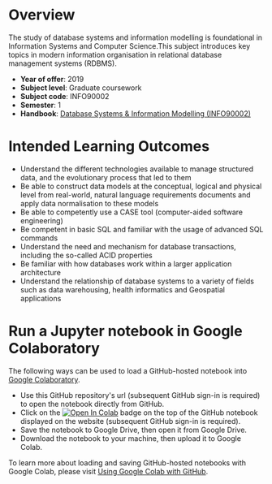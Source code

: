 # Overview
The study of database systems and information modelling is foundational in Information Systems and Computer Science.This subject introduces key topics in modern information organisation in relational database management systems (RDBMS).
* **Year of offer**:	2019
* **Subject level**:	Graduate coursework
* **Subject code**:	INFO90002
* **Semester**: 1
* **Handbook**: [Database Systems & Information Modelling (INFO90002)](https://handbook.unimelb.edu.au/2019/subjects/info90002/)

# Intended Learning Outcomes
* Understand the different technologies available to manage structured data, and the evolutionary process that led to them
* Be able to construct data models at the conceptual, logical and physical level from real-world, natural language requirements documents and apply data normalisation to these models
* Be able to competently use a CASE tool (computer-aided software engineering)
* Be competent in basic SQL and familiar with the usage of advanced SQL commands
* Understand the need and mechanism for database transactions, including the so-called ACID properties
* Be familiar with how databases work within a larger application architecture
* Understand the relationship of database systems to a variety of fields such as data warehousing, health informatics and Geospatial applications

# Run a Jupyter notebook in Google Colaboratory
The following ways can be used to load a GitHub-hosted notebook into [Google Colaboratory](https://colab.research.google.com/notebooks/welcome.ipynb#recent=true).
* Use this GitHub repository's url (subsequent GitHub sign-in is required) to open the notebook directly from GitHub.
* Click on the [![Open In Colab](https://colab.research.google.com/assets/colab-badge.svg)]() badge on the top of the GitHub notebook displayed on the website (subsequent GitHub sign-in is required).
* Save the notebook to Google Drive, then open it from Google Drive.
* Download the notebook to your machine, then upload it to Google Colab.

To learn more about loading and saving GitHub-hosted notebooks with Google Colab, please visit [Using Google Colab with GitHub](https://colab.research.google.com/github/googlecolab/colabtools/blob/master/notebooks/colab-github-demo.ipynb).
